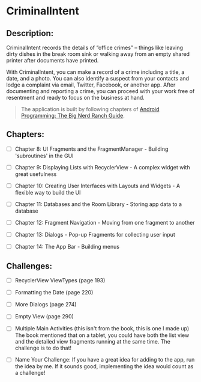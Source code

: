 # CriminalIntent

## Description:
CriminalIntent records the details of “office crimes” – things like leaving dirty dishes in the break room sink or walking away from an empty shared printer after documents have printed.

With CriminalIntent, you can make a record of a crime including a title, a date, and a photo. You can also identify a suspect from your contacts and lodge a complaint via email, Twitter, Facebook, or another app. After documenting and reporting a crime, you can proceed with your work free of resentment and ready to focus on the business at hand.

> The application is built by following chapters of [Android Programming: The Big Nerd Ranch Guide](https://learning.oreilly.com/library/view/android-programming-the/9780135257555/).

## Chapters:

- [ ] Chapter 8: UI Fragments and the FragmentManager - Building 'subroutines' in the GUI

- [ ] Chapter 9: Displaying Lists with RecyclerView - A complex widget with great usefulness

- [ ] Chapter 10: Creating User Interfaces with Layouts and Widgets - A flexible way to build the UI

- [ ] Chapter 11: Databases and the Room Library - Storing app data to a database

- [ ] Chapter 12: Fragment Navigation - Moving from one fragment to another

- [ ] Chapter 13: Dialogs - Pop-up Fragments for collecting user input

- [ ] Chapter 14: The App Bar - Building menus

## Challenges:

- [ ] RecyclerView ViewTypes (page 193)

- [ ] Formatting the Date (page 220)

- [ ] More Dialogs (page 274)

- [ ] Empty View (page 290)

- [ ] Multiple Main Activities (this isn't from the book, this is one I made up) The book mentioned that on a tablet, you could have both the list view and the detailed view fragments running at the same time. The challenge is to do that!

- [ ] Name Your Challenge: If you have a great idea for adding to the app, run the idea by me. If it
sounds good, implementing the idea would count as a challenge!
